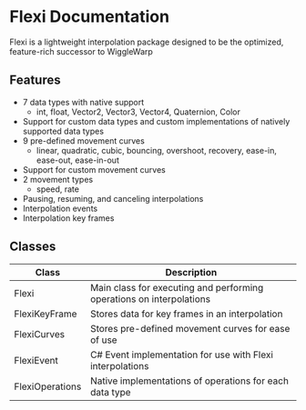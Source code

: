 # Flexi Documentation
Flexi is a lightweight interpolation package designed to be the optimized, feature-rich successor to WiggleWarp

## Features
- 7 data types with native support
  - int, float, Vector2, Vector3, Vector4, Quaternion, Color
- Support for custom data types and custom implementations of natively supported data types
- 9 pre-defined movement curves
  - linear, quadratic, cubic, bouncing, overshoot, recovery, ease-in, ease-out, ease-in-out
- Support for custom movement curves
- 2 movement types
  - speed, rate
- Pausing, resuming, and canceling interpolations
- Interpolation events
- Interpolation key frames

## Classes
| Class | Description
| - | - |
| Flexi | Main class for executing and performing operations on interpolations |
| FlexiKeyFrame | Stores data for key frames in an interpolation |
| FlexiCurves | Stores pre-defined movement curves for ease of use |
| FlexiEvent | C# Event implementation for use with Flexi interpolations |
| FlexiOperations | Native implementations of operations for each data type |
